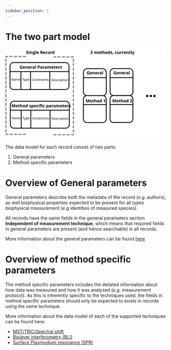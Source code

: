 ```yaml
---
sidebar_position: 1
---
```


# The two part model

![overview_img](../../static/img/record_overview.svg "overview")

The data model for each record consist of two parts:

 1. General parameters
 2. Method specific parameters



# Overview of General parameters

General parameters describe both the metadata of the record (*e.g.* authors), as well biophysical properties expected to be present for all types biophysical measurement (*e.g* identities of measured species).

All records have the same fields in the general parameters section **Independent of measurement technique**, which means
that required fields in general parameters are present (and hence searchable) in all records.

More information about the general parameters can be found [here](general-params/intro.md)

# Overview of method specific parameters

The method specific parameters includes the detailed information about how data was measured and how it was analyzed (*e.g.* measurement protocol).
As this is inherently specific to the techniques used, the fields in method specific parameters should only be expected to exists in records using the same technique.

More information about the data model of each of the supported techniques can be found here:

- [MST/TRIC/Spectral shift](mst/intro.md)
- [Biolayer interferometry (BLI)](bli/intro.md)
- [Surface Plasmodium resonance (SPR)](spr/intro.md)
